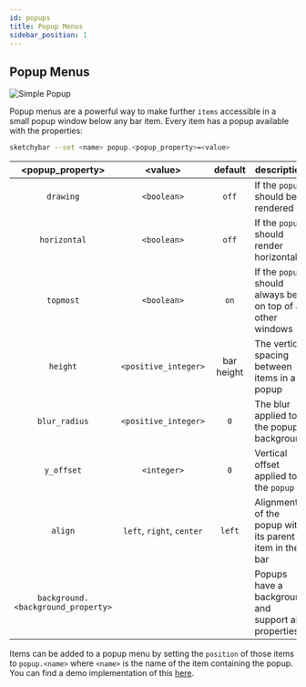 ```yaml
---
id: popups
title: Popup Menus
sidebar_position: 1
---
```

## Popup Menus
![Simple Popup](https://user-images.githubusercontent.com/22680421/146688291-b8bc5e77-e6a2-42ee-bd9f-b3709c63d936.png)

Popup menus are a powerful way to make further `items` accessible in a small popup window below any bar item.
Every item has a popup available with the properties:

```bash
sketchybar --set <name> popup.<popup_property>=<value>
```

| <popup_property\>                  | <value\>                  | default    | description                                                  |
| :-------:                          | :------:                  | :-------:  | -----------                                                  |
| `drawing`                          | `<boolean>`               | `off`      | If the `popup` should be rendered                            |
| `horizontal`                       | `<boolean>`               | `off`      | If the `popup` should render horizontally                    |
| `topmost`                          | `<boolean>`               | `on`       | If the `popup` should always be on top of all other windows  |
| `height`                           | `<positive_integer>`      | bar height | The vertical spacing between items in a popup                |
| `blur_radius`                      | `<positive_integer>`      | `0`        | The blur applied to the popup background                     |
| `y_offset`                         | `<integer>`               | `0`        | Vertical offset applied to the `popup`                       |
| `align`                            | `left`, `right`, `center` | `left`     | Alignment of the popup with its parent item in the bar       |
| `background.<background_property>` |                           |            | Popups have a background and support all properties          |

Items can be added to a popup menu by setting the `position` of those items to `popup.<name>` where `<name>` is the name of the item containing the popup.
You can find a demo implementation of this [here](https://github.com/FelixKratz/SketchyBar/discussions/12?sort=new#discussioncomment-1843975).

